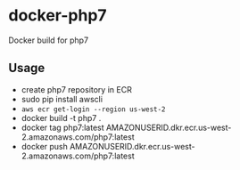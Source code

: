 # docker-php7
Docker build for php7
## Usage
* create php7 repository in ECR
* sudo pip install awscli
* `aws ecr get-login --region us-west-2`
* docker build -t php7 .
* docker tag php7:latest AMAZONUSERID.dkr.ecr.us-west-2.amazonaws.com/php7:latest
* docker push AMAZONUSERID.dkr.ecr.us-west-2.amazonaws.com/php7:latest
